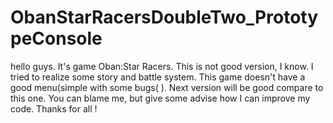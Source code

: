 # ObanStarRacersDoubleTwo_PrototypeConsole
hello guys. It's game Oban:Star Racers. This is not good version, I know. I tried to realize some story and battle system.
This game doesn't have a good menu(simple with some bugs( ). Next version will be good compare to this one. 
You can blame me, but give some advise how I can improve my code.
Thanks for all !
